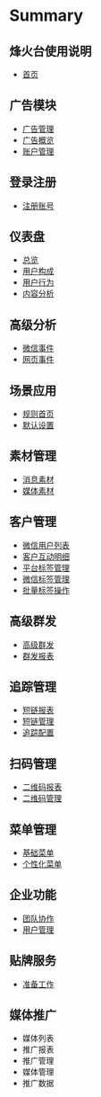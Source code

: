 # Summary

## 烽火台使用说明

* [首页](README.md)

## 广告模块

* [广告管理](guang-gao-mo-kuai/guang-gao-guan-li.md)
* [广告概览](guang-gao-mo-kuai/guang-gao-gai-lan.md)
* [账户管理](guang-gao-mo-kuai/zhang-hu-guan-li.md)

## 登录注册

* [注册账号](deng-lu-zhu-ce/shou-ye.md)

## 仪表盘

* [总览](yi-biao-pan/zong-lan.md)
* [用户构成](yi-biao-pan/yong-hu-gou-cheng.md)
* [用户行为](yi-biao-pan/yong-hu-xing-wei.md)
* [内容分析](yi-biao-pan/nei-rong-fen-xi.md)

## 高级分析

* [微信事件](gao-ji-fen-xi/wei-xin-shi-jian.md)
* [网页事件](gao-ji-fen-xi/wang-ye-shi-jian.md)

## 场景应用

* [规则首页](chang-jing-ying-yong/gui-ze-shou-ye.md)
* [默认设置](chang-jing-ying-yong/mo-ren-she-zhi.md)

## 素材管理

* [消息素材](su-cai-guan-li/xiao-xi-su-cai.md)
* [媒体素材](su-cai-guan-li/mei-ti-su-cai.md)

## 客户管理

* [微信用户列表](ke-hu-guan-li/wei-xin-yong-hu-lie-biao.md)
* [客户互动明细](ke-hu-guan-li/ke-hu-hu-dong-ming-xi.md)
* [平台标签管理](ke-hu-guan-li/ping-tai-biao-qian-guan-li.md)
* [微信标签管理](ke-hu-guan-li/wei-xin-biao-qian-guan-li.md)
* [批量标签操作](ke-hu-guan-li/pi-liang-biao-qian-cao-zuo.md)

## 高级群发

* [高级群发](gao-ji-qun-fa/gao-ji-qun-fa.md)
* [群发报表](gao-ji-qun-fa/qun-fa-bao-biao.md)

## 追踪管理

* [短链报表](zhui-zong-guan-li/duan-lian-bao-biao.md)
* [短链管理](zhui-zong-guan-li/duan-lian-guan-li.md)
* [追踪配置](zhui-zong-guan-li/zhui-zong-pei-zhi.md)

## 扫码管理

* [二维码报表](sao-ma-guan-li/er-wei-ma-bao-biao.md)
* [二维码管理](sao-ma-guan-li/er-wei-ma-guan-li.md)

## 菜单管理

* [基础菜单](cai-dan-guan-li/ji-chu-cai-dan.md)
* [个性化菜单](cai-dan-guan-li/ge-xing-hua-cai-dan.md)

## 企业功能

* [团队协作](qi-ye-gong-neng/tuan-dui-xie-zuo.md)
* [用户管理](qi-ye-gong-neng/yong-hu-guan-li.md)

## 贴牌服务

* [准备工作](tie-pai-fu-wu/zhun-bei-gong-zuo.md)

## 媒体推广

* 媒体列表
* 推广报表
* 推广管理
* 媒体管理
* 推广数据

